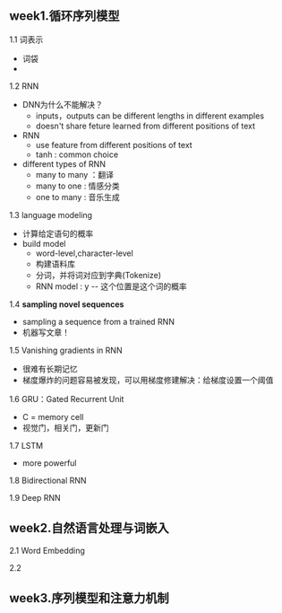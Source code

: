 ## week1.循环序列模型
1.1 词表示
- 词袋
- 

1.2 RNN
- DNN为什么不能解决？
    - inputs，outputs can be different lengths in different examples
    - doesn't share feture learned from different positions of text
- RNN
    - use feature from different positions of text
    - tanh : common choice
- different types of RNN
    - many to many ：翻译
    - many to one : 情感分类
    - one to many : 音乐生成

1.3 language modeling
- 计算给定语句的概率
- build model
    - word-level,character-level
    - 构建语料库
    - 分词，并将词对应到字典(Tokenize)
    - RNN model : y -- 这个位置是这个词的概率

1.4 **sampling novel sequences**
- sampling a sequence from a trained RNN
- 机器写文章！

1.5 Vanishing gradients in RNN 
- 很难有长期记忆
- 梯度爆炸的问题容易被发现，可以用梯度修建解决：给梯度设置一个阈值

1.6 GRU：Gated Recurrent Unit
- C = memory cell
- 视觉门，相关门，更新门

1.7 LSTM
- more powerful

1.8 Bidirectional RNN

1.9 Deep RNN

## week2.自然语言处理与词嵌入
2.1 Word Embedding


2.2 


## week3.序列模型和注意力机制